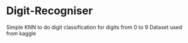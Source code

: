 # Digit-Recogniser
Simple KNN to do digit classification for digits from 0 to 9
Dataset used from kaggle
